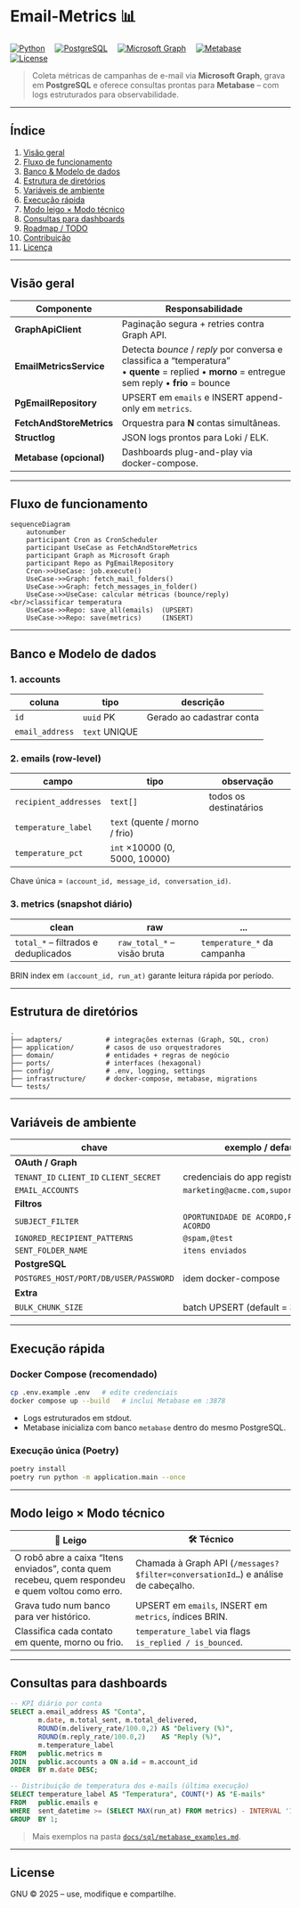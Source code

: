 # Email-Metrics 📊  

[![Python](https://img.shields.io/badge/python-3.13+-blue?logo=python)](https://www.python.org/)　
[![PostgreSQL](https://img.shields.io/badge/PostgreSQL-15-blue?logo=postgresql)](https://www.postgresql.org/)　
[![Microsoft Graph](https://img.shields.io/badge/Microsoft%20Graph-API-blue?logo=microsoft)](https://learn.microsoft.com/graph)　
[![Metabase](https://img.shields.io/badge/Metabase-0.49-blue?logo=metabase)](https://github.com/metabase/metabase)  
[![License](https://img.shields.io/badge/license-GNU-green)](#license)

> Coleta métricas de campanhas de e-mail via **Microsoft Graph**, grava em **PostgreSQL**
> e oferece consultas prontas para **Metabase** – com logs estruturados para observabilidade.

---

## Índice <!-- GitHub gera as âncoras -->
1. [Visão geral](#visão-geral)  
2. [Fluxo de funcionamento](#fluxo-de-funcionamento)  
3. [Banco & Modelo de dados](#banco-e-modelo-de-dados)  
4. [Estrutura de diretórios](#estrutura-de-diretórios)  
5. [Variáveis de ambiente](#variáveis-de-ambiente)  
6. [Execução rápida](#execução-rápida)  
7. [Modo leigo × Modo técnico](#modo-leigo--x--modo-técnico)  
8. [Consultas para dashboards](#consultas-para-dashboards)  
9. [Roadmap / TODO](#roadmap--todo)  
10. [Contribuição](#contribuição)  
11. [Licença](#license)  

---

## Visão geral

| Componente                | Responsabilidade |
|---------------------------|------------------|
| **GraphApiClient**        | Paginação segura + retries contra Graph API. |
| **EmailMetricsService**   | Detecta *bounce* / *reply* por conversa e classifica a “temperatura” <br>• **quente** = replied  • **morno** = entregue sem reply  • **frio** = bounce |
| **PgEmailRepository**     | UPSERT em `emails` e INSERT append-only em `metrics`. |
| **FetchAndStoreMetrics**  | Orquestra para **N** contas simultâneas. |
| **Structlog**             | JSON logs prontos para Loki / ELK. |
| **Metabase (opcional)**   | Dashboards plug-and-play via docker-compose. |

---

## Fluxo de funcionamento

```mermaid
sequenceDiagram
    autonumber
    participant Cron as CronScheduler
    participant UseCase as FetchAndStoreMetrics
    participant Graph as Microsoft Graph
    participant Repo as PgEmailRepository
    Cron->>UseCase: job.execute()
    UseCase->>Graph: fetch_mail_folders()
    UseCase->>Graph: fetch_messages_in_folder()
    UseCase->>UseCase: calcular métricas (bounce/reply)<br/>classificar temperatura
    UseCase->>Repo: save_all(emails)  (UPSERT)
    UseCase->>Repo: save(metrics)     (INSERT)
````

---

## Banco e Modelo de dados

### 1. accounts

| coluna          | tipo          | descrição                 |
| --------------- | ------------- | ------------------------- |
| `id`            | `uuid` PK     | Gerado ao cadastrar conta |
| `email_address` | `text` UNIQUE |                           |

### 2. emails (row-level)

| campo                 | tipo                           | observação             |
| --------------------- | ------------------------------ | ---------------------- |
| `recipient_addresses` | `text[]`                       | todos os destinatários |
| `temperature_label`   | `text` (quente / morno / frio) |                        |
| `temperature_pct`     | `int` ×10000 (0, 5000, 10000)  |                        |

Chave única = `(account_id, message_id, conversation_id)`.

### 3. metrics (snapshot diário)

| clean                                | raw                         | ...                         |
| ------------------------------------ | --------------------------- | --------------------------- |
| `total_*` – filtrados e deduplicados | `raw_total_*` – visão bruta | `temperature_*` da campanha |

BRIN index em `(account_id, run_at)` garante leitura rápida por período.

---

## Estrutura de diretórios

```
.
├── adapters/           # integrações externas (Graph, SQL, cron)
├── application/        # casos de uso orquestradores
├── domain/             # entidades + regras de negócio
├── ports/              # interfaces (hexagonal)
├── config/             # .env, logging, settings
├── infrastructure/     # docker-compose, metabase, migrations
└── tests/
```

---

## Variáveis de ambiente

| chave                                   | exemplo / default                           |
| --------------------------------------- | ------------------------------------------- |
| **OAuth / Graph**                       |                                             |
| `TENANT_ID` `CLIENT_ID` `CLIENT_SECRET` | credenciais do app registration             |
| `EMAIL_ACCOUNTS`                        | `marketing@acme.com,suporte@acme.com`       |
| **Filtros**                             |                                             |
| `SUBJECT_FILTER`                        | `OPORTUNIDADE DE ACORDO,PROPOSTA DE ACORDO` |
| `IGNORED_RECIPIENT_PATTERNS`            | `@spam,@test`                               |
| `SENT_FOLDER_NAME`                      | `itens enviados`                            |
| **PostgreSQL**                          |                                             |
| `POSTGRES_HOST/PORT/DB/USER/PASSWORD`   | idem docker-compose                         |
| **Extra**                               |                                             |
| `BULK_CHUNK_SIZE`                       | batch UPSERT (default = 300)                |

---

## Execução rápida

### Docker Compose (recomendado)

```bash
cp .env.example .env   # edite credenciais
docker compose up --build   # inclui Metabase em :3878
```

* Logs estruturados em stdout.
* Metabase inicializa com banco `metabase` dentro do mesmo PostgreSQL.

### Execução única (Poetry)

```bash
poetry install
poetry run python -m application.main --once
```

---

## Modo leigo × Modo técnico

| 💬 Leigo                                                                                          | 🛠️ Técnico                                                                       |
| ------------------------------------------------------------------------------------------------- | --------------------------------------------------------------------------------- |
| O robô abre a caixa “Itens enviados”, conta quem recebeu, quem respondeu e quem voltou como erro. | Chamada à Graph API (`/messages?$filter=conversationId…`) e análise de cabeçalho. |
| Grava tudo num banco para ver histórico.                                                          | UPSERT em `emails`, INSERT em `metrics`, índices BRIN.                            |
| Classifica cada contato em quente, morno ou frio.                                                 | `temperature_label` via flags `is_replied / is_bounced`.                          |

---

## Consultas para dashboards

```sql
-- KPI diário por conta
SELECT a.email_address AS "Conta",
       m.date, m.total_sent, m.total_delivered,
       ROUND(m.delivery_rate/100.0,2) AS "Delivery (%)",
       ROUND(m.reply_rate/100.0,2)    AS "Reply (%)",
       m.temperature_label
FROM   public.metrics m
JOIN   public.accounts a ON a.id = m.account_id
ORDER  BY m.date DESC;

-- Distribuição de temperatura dos e-mails (última execução)
SELECT temperature_label AS "Temperatura", COUNT(*) AS "E-mails"
FROM   public.emails e
WHERE  sent_datetime >= (SELECT MAX(run_at) FROM metrics) - INTERVAL '1 hour'
GROUP  BY 1;
```

> Mais exemplos na pasta [`docs/sql/metabase_examples.md`](./docs/sql/metabase_examples.md).

---

## License

GNU © 2025 – use, modifique e compartilhe.
